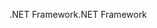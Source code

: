 <span data-ttu-id="67441-101">.NET Framework</span><span class="sxs-lookup"><span data-stu-id="67441-101">.NET Framework</span></span>